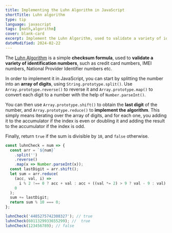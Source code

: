 ```yaml
---
title: Implementing the Luhn Algorithm in JavaScript
shortTitle: Luhn algorithm
type: tip
language: javascript
tags: [math,algorithm]
cover: blank-card
excerpt: Implement the Luhn Algorithm, used to validate a variety of identification numbers.
dateModified: 2024-02-22
---
```


The [Luhn Algorithm](https://en.wikipedia.org/wiki/Luhn_algorithm) is a simple **checksum formula**, used to **validate a variety of identification numbers**, such as credit card numbers, IMEI numbers, National Provider Identifier numbers etc.

In order to implement it in JavaScript, you can start by splitting the number into an **array of digits**, using `String.prototype.split()`. Use `Array.prototype.reverse()` to reverse it and `Array.prototype.map()` to convert each digit to a number with the help of `Number.parseInt()`.

You can then use `Array.prototype.shift()` to obtain the **last digit** of the number, and `Array.prototype.reduce()` to **implement the algorithm**. This simply means iterating over the array of digits, and for each one, you adding it to the accumulator if the index is even or doubling it and adding the result to the accumulator if the index is odd.

Finally, return `true` if the sum is divisible by `10`, and `false` otherwise.

```js
const luhnCheck = num => {
  const arr = `${num}`
    .split('')
    .reverse()
    .map(x => Number.parseInt(x));
  const lastDigit = arr.shift();
  let sum = arr.reduce(
    (acc, val, i) =>
      i % 2 !== 0 ? acc + val : acc + ((val *= 2) > 9 ? val - 9 : val),
    0
  );
  sum += lastDigit;
  return sum % 10 === 0;
};

luhnCheck('4485275742308327'); // true
luhnCheck(6011329933655299); //  true
luhnCheck(123456789); // false
```
